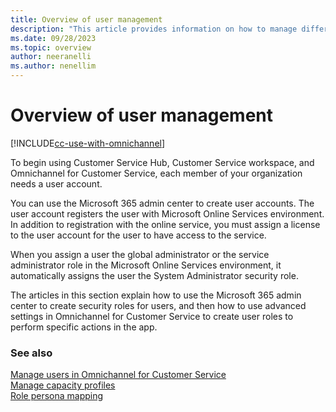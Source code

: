 ```yaml
---
title: Overview of user management
description: "This article provides information on how to manage different user types in Dynamics 365 Customer Service apps."
ms.date: 09/28/2023
ms.topic: overview
author: neeranelli
ms.author: nenellim
---
```


# Overview of user management 

[!INCLUDE[cc-use-with-omnichannel](../includes/cc-use-with-omnichannel.md)]

To begin using Customer Service Hub, Customer Service workspace, and Omnichannel for Customer Service, each member of your organization needs a user account.

You can use the Microsoft 365 admin center to create user accounts. The user account registers the user with Microsoft Online Services environment. In addition to registration with the online service, you must assign a license to the user account for the user to have access to the service.

When you assign a user the global administrator or the service administrator role in the Microsoft Online Services environment, it automatically assigns the user the System Administrator security role.

The articles in this section explain how to use the Microsoft 365 admin center to create security roles for users, and then how to use advanced settings in Omnichannel for Customer Service to create user roles to perform specific actions in the app.

### See also

[Manage users in Omnichannel for Customer Service](users-user-profiles.md)  
[Manage capacity profiles](capacity-profiles.md)  
[Role persona mapping](role-persona-mapping.md)  
